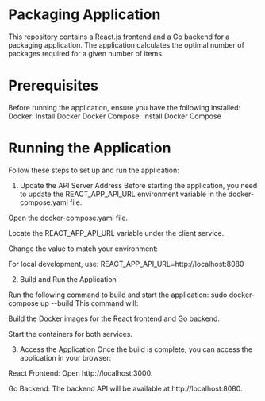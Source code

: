 # Packaging Application

This repository contains a React.js frontend and a Go backend for a packaging application. The application calculates the optimal number of packages required for a given number of items.

# Prerequisites

Before running the application, ensure you have the following installed:
Docker: Install Docker
Docker Compose: Install Docker Compose

# Running the Application

Follow these steps to set up and run the application:

1. Update the API Server Address
Before starting the application, you need to update the REACT_APP_API_URL environment variable in the docker-compose.yaml file.

Open the docker-compose.yaml file.

Locate the REACT_APP_API_URL variable under the client service.

Change the value to match your environment:

For local development, use:
REACT_APP_API_URL=http://localhost:8080

2. Build and Run the Application

Run the following command to build and start the application:
sudo docker-compose up --build
This command will:

Build the Docker images for the React frontend and Go backend.

Start the containers for both services.

3. Access the Application
Once the build is complete, you can access the application in your browser:

React Frontend: Open http://localhost:3000.

Go Backend: The backend API will be available at http://localhost:8080.
